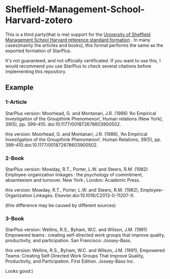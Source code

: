 # Sheffield-Management-School-Harvard-zotero
This is a third party(that is me) support for the [University of Sheffield Management School Harvard reference standard formation](https://www.librarydevelopment.group.shef.ac.uk/referencing/harvard.html) . In many cases(mainly the articles and books), this format performs the same as the exported formation of StarPlus. 

It's not guaranteed, and not officially certificated. If you want to use this, I would recommend you use StarPlus to check several citations before implementing this repository. 


## Example
### 1-Article
StarPlus version: Moorhead, G. and Montanari, J.R. (1986) ‘An Empirical Investigation of the Groupthink Phenomenon’, Human relations (New York), 39(5), pp. 399–410. doi:10.1177/001872678603900502.

this version: Moorhead, G. and Montanari, J.R. (1986), ‘An Empirical Investigation of the Groupthink Phenomenon’. Human Relations, 39(5), pp. 399–410.doi:10.1177/001872678603900502.

### 2-Book
StarPlus version:   Mowday, R.T., Porter, L.W. and Steers, R.M. (1982) Employee-organization linkages : the psychology of commitment, absenteeism and turnover. New York ; London: Academic Press.

this version: Mowday, R.T., Porter, L.W. and Steers, R.M. (1982), Employee–Organization Linkages. Elsevier.doi:10.1016/C2013-0-11207-X.

(this difference may be caused by different sources)

### 3-Book
StarPlus version: Wellins, R.S., Byham, W.C. and Wilson, J.M. (1991) Empowered teams : creating self-directed work groups that improve quality, productivity, and participation. San Francisco: Jossey-Bass.

this version: Wellins, R.S., Byham, W.C. and Wilson, J.M. (1991), Empowered Teams: Creating Self-Directed Work Groups That Improve Quality, Productivity, and Participation. First Edition. Jossey-Bass Inc.

Looks good:)
